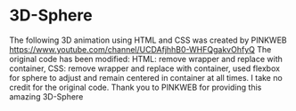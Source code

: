 # 3D-Sphere
The following 3D animation using HTML and CSS was created by PINKWEB https://www.youtube.com/channel/UCDAfjhhB0-WHFQgakvOhfyQ
The original code has been modified: HTML: remove wrapper and replace with container, CSS: remove wrapper and replace with container, used flexbox for 
sphere to adjust and remain centered in container at all times.
I take no credit for the original code. 
Thank you to PINKWEB for providing this amazing 3D-Sphere
